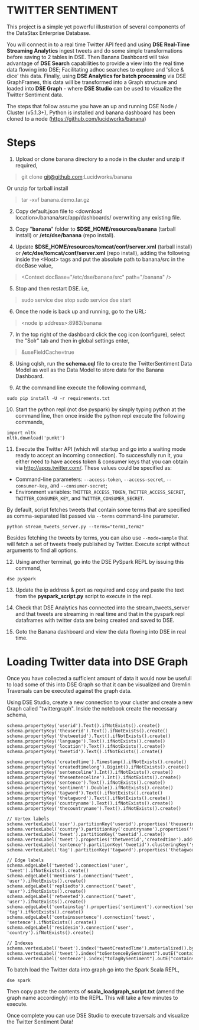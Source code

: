 # TWITTER SENTIMENT

This project is a simple yet powerful illustration of several components of the DataStax Enterprise Database.

You will connect in to a real time Twitter API feed and using **DSE Real-Time Streaming Analytics** ingest tweets and do some simple transformations before saving to 2 tables in DSE. Then Banana Dashboard will take advantage of **DSE Search** capabilities to provide a view into the real time data flowing into DSE; Facilitating adhoc searches to explore and 'slice & dice' this data. Finally, using **DSE Analytics for batch processing** via DSE GraphFrames, this data will be transformed into a Graph structure and loaded into **DSE Graph** - where **DSE Studio** can be used to visualize the Twitter Sentiment data.

The steps that follow assume you have an up and running DSE Node / Cluster (v5.1.3+), Python is installed and banana dashboard has been cloned to a node (https://github.com/lucidworks/banana)

Steps
=====

1. Upload or clone banana directory to a node in the cluster and unzip if required,

> git clone git@github.com:Lucidworks/banana

Or unzip for tarball install
> tar -xvf banana.demo.tar.gz

2. Copy default.json file to \<download location\>/banana/src/app/dashboards/ overwriting any existing file.

3. Copy "**banana**" folder to **$DSE_HOME/resources/banana** (tarball install) or **/etc/dse/banana** (repo install).

4. Update **$DSE_HOME/resources/tomcat/conf/server.xml** (tarball install) or **/etc/dse/tomcat/conf/server.xml** (repo install), adding the following inside the \<Host\> tags and put the absolute path to banana/src in the docBase value,
  
>  \<Context docBase="/etc/dse/banana/src" path="/banana" /\>

5. Stop and then restart DSE. i.e,

> sudo service dse stop
> sudo service dse start

6. Once the node is back up and running, go to the URL: 

>  \<node ip address\>:8983/banana 
  
7. In the top right of the dashboard click the cog icon (configure), select the "Solr" tab and then in global settings enter,

>  &useFieldCache=true 

8. Using cqlsh, run the **schema.cql** file to create the TwitterSentiment Data Model as well as the Data Model to store data for the Banana Dashboard.

9. At the command line execute the following command,

```
sudo pip install -U -r requirements.txt
```

10. Start the python repl (not dse pyspark) by simply typing python at the command line, then once inside the python repl execute the following commands,

```
import nltk
nltk.download('punkt')
```

11. Execute the Twitter API (which will startup and go into a waiting mode ready to accept an incoming connection). To successfully run it, you either need to have access token & consumer keys that you can obtain via http://apps.twitter.com/.  These values could be specified as:

* Command-line parameters: `--access-token`, `--access-secret`, `--consumer-key`, and `--consumer-secret`;
* Environment variables: `TWITTER_ACCESS_TOKEN`, `TWITTER_ACCESS_SECRET`, `TWITTER_CONSUMER_KEY`, and `TWITTER_CONSUMER_SECRET`.

By default, script fetches tweets that contain some terms that are specified as comma-separated list passed via `--terms` command-line parameter.

```
python stream_tweets_server.py --terms="term1,term2"
```
 
Besides fetching the tweets by terms, you can also use `--mode=sample` that will fetch a set of tweets freely published by Twitter. Execute script without arguments to find all options.
 
12. Using another terminal, go into the DSE PySpark REPL by issuing this command,

```
dse pyspark
```

13. Update the ip address & port as required and copy and paste the text from the **pyspark_script.py** script to execute in the repl.

14. Check that DSE Analytics has connected into the stream_tweets_server and that tweets are streaming in real time and that in the pyspark repl dataframes with twitter data are being created and saved to DSE.

15. Goto the Banana dashboard and view the data flowing into DSE in real time.


Loading Twitter data into DSE Graph
===================================

Once you have collected a sufficient amount of data it would now be usefull to load some of this into DSE Graph so that it can be visualized and Gremlin Traversals can be executed against the graph data.

Using DSE Studio, create a new connection to your cluster and create a new Graph called "twittergraph". Inside the notebook create the necessary schema,

```
schema.propertyKey('userid').Text().ifNotExists().create()
schema.propertyKey('theuserid').Text().ifNotExists().create()
schema.propertyKey('thetweetid').Text().ifNotExists().create()
schema.propertyKey('language').Text().ifNotExists().create()
schema.propertyKey('location').Text().ifNotExists().create()
schema.propertyKey('tweetid').Text().ifNotExists().create()

schema.propertyKey('createdtime').Timestamp().ifNotExists().create()
schema.propertyKey('createdtimelong').Bigint().ifNotExists().create()
schema.propertyKey('sentenceline').Int().ifNotExists().create()
schema.propertyKey('thesentenceline').Int().ifNotExists().create()
schema.propertyKey('sentence').Text().ifNotExists().create()
schema.propertyKey('sentiment').Double().ifNotExists().create()
schema.propertyKey('tagword').Text().ifNotExists().create()
schema.propertyKey('thetagword').Text().ifNotExists().create()
schema.propertyKey('countryname').Text().ifNotExists().create()
schema.propertyKey('thecountryname').Text().ifNotExists().create()

// Vertex labels
schema.vertexLabel('user').partitionKey('userid').properties('theuserid','location').ifNotExists().create()
schema.vertexLabel('country').partitionKey('countryname').properties('thecountryname').ifNotExists().create()
schema.vertexLabel('tweet').partitionKey('tweetid').create()
schema.vertexLabel('tweet').properties('thetweetid','createdtime').add()
schema.vertexLabel('sentence').partitionKey('tweetid').clusteringKey('sentenceline').properties('thetweetid','thesentenceline','sentence','sentiment').ifNotExists().create()
schema.vertexLabel('tag').partitionKey('tagword').properties('thetagword').ifNotExists().create()

// Edge labels
schema.edgeLabel('tweeted').connection('user', 'tweet').ifNotExists().create()
schema.edgeLabel('mentions').connection('tweet', 'user').ifNotExists().create()
schema.edgeLabel('repliedto').connection('tweet', 'user').ifNotExists().create()
schema.edgeLabel('retweeted').connection('tweet', 'user').ifNotExists().create()
schema.edgeLabel('containstag').properties('sentiment').connection('sentence', 'tag').ifNotExists().create()
schema.edgeLabel('containssentence').connection('tweet', 'sentence').ifNotExists().create()
schema.edgeLabel('residesin').connection('user', 'country').ifNotExists().create()

// Indexes
schema.vertexLabel('tweet').index('tweetCreatedTime').materialized().by('createdtime').ifNotExists().add()
schema.vertexLabel('tweet').index("toSentenceBySentiment").outE("containssentence").by("sentiment").ifNotExists().add();
schema.vertexLabel('sentence').index("toTagBySentiment").outE("containstag").by("sentiment").ifNotExists().add();
```

To batch load the Twitter data into graph go into the Spark Scala REPL,

```
dse spark
```

Then copy paste the contents of **scala_loadgraph_script.txt** (amend the graph name accordingly) into the REPL. This will take a few minutes to execute.

Once complete you can use DSE Studio to execute traversals and visualize the Twitter Sentiment Data!

